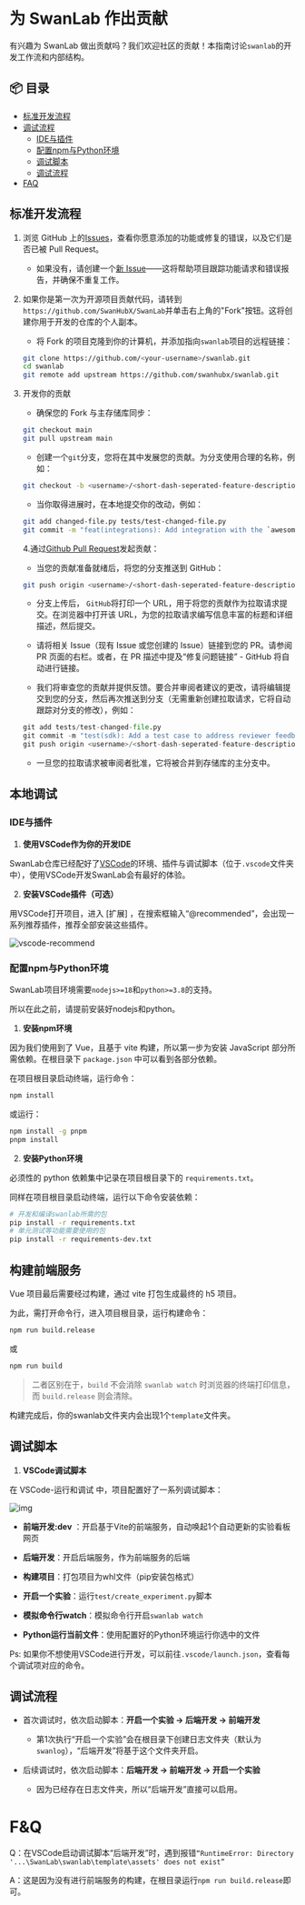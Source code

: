 # 为 SwanLab 作出贡献

有兴趣为 SwanLab 做出贡献吗？我们欢迎社区的贡献！本指南讨论`swanlab`的开发工作流和内部结构。


## 📦 目录

- [标准开发流程](#标准开发流程)
- [调试流程](#本地调试)
  - [IDE与插件](#IDE与插件)
  - [配置npm与Python环境](#配置npm与Python环境)
  - [调试脚本](#开发调试)
  - [调试流程](#调试流程)
- [FAQ](#FAQ)




## 标准开发流程

1. 浏览 GitHub 上的[Issues](https://github.com/SwanHubX/SwanLab/issues)，查看你愿意添加的功能或修复的错误，以及它们是否已被 Pull Request。

   - 如果没有，请创建一个[新 Issue](https://github.com/SwanHubX/SwanLab/issues/new/choose)——这将帮助项目跟踪功能请求和错误报告，并确保不重复工作。
   
2. 如果你是第一次为开源项目贡献代码，请转到`https://github.com/SwanHubX/SwanLab`并单击右上角的"Fork"按钮。这将创建你用于开发的仓库的个人副本。

   - 将 Fork 的项目克隆到你的计算机，并添加指向`swanlab`项目的远程链接：

   ```bash
   git clone https://github.com/<your-username>/swanlab.git
   cd swanlab
   git remote add upstream https://github.com/swanhubx/swanlab.git
   ```
   
3. 开发你的贡献

   - 确保您的 Fork 与主存储库同步：

   ```bash
   git checkout main
   git pull upstream main
   ```

   - 创建一个`git`分支，您将在其中发展您的贡献。为分支使用合理的名称，例如：

   ```bash
   git checkout -b <username>/<short-dash-seperated-feature-description>
   ```

   - 当你取得进展时，在本地提交你的改动，例如：

   ```bash
   git add changed-file.py tests/test-changed-file.py
   git commit -m "feat(integrations): Add integration with the `awesomepyml` library"
   ```

   4.通过[Github Pull Request](https://docs.github.com/en/pull-requests/collaborating-with-pull-requests/proposing-changes-to-your-work-with-pull-requests/about-pull-requests)发起贡献：

   - 当您的贡献准备就绪后，将您的分支推送到 GitHub：

   ```bash
   git push origin <username>/<short-dash-seperated-feature-description>
   ```

   - 分支上传后， `GitHub`将打印一个 URL，用于将您的贡献作为拉取请求提交。在浏览器中打开该 URL，为您的拉取请求编写信息丰富的标题和详细描述，然后提交。

   - 请将相关 Issue（现有 Issue 或您创建的 Issue）链接到您的 PR。请参阅 PR 页面的右栏。或者，在 PR 描述中提及“修复问题链接” - GitHub 将自动进行链接。

   - 我们将审查您的贡献并提供反馈。要合并审阅者建议的更改，请将编辑提交到您的分支，然后再次推送到分支（无需重新创建拉取请求，它将自动跟踪对分支的修改），例如：

   ```python
   git add tests/test-changed-file.py
   git commit -m "test(sdk): Add a test case to address reviewer feedback"
   git push origin <username>/<short-dash-seperated-feature-description>
   ```

   - 一旦您的拉取请求被审阅者批准，它将被合并到存储库的主分支中。



## 本地调试

### IDE与插件

1. **使用VSCode作为你的开发IDE**

SwanLab仓库已经配好了[VSCode](https://code.visualstudio.com/)的环境、插件与调试脚本（位于`.vscode`文件夹中），使用VSCode开发SwanLab会有最好的体验。

2. **安装VSCode插件（可选）**

用VSCode打开项目，进入 [扩展] ，在搜索框输入“@recommended”，会出现一系列推荐插件，推荐全部安装这些插件。

![vscode-recommend](/readme_files/contribution_images/vscode_recommend.png)

### 配置npm与Python环境

SwanLab项目环境需要`nodejs>=18`和`python>=3.8`的支持。

所以在此之前，请提前安装好nodejs和python。

1. **安装npm环境**

因为我们使用到了 Vue，且基于 vite 构建，所以第一步为安装 JavaScript 部分所需依赖。在根目录下 `package.json` 中可以看到各部分依赖。

在项目根目录启动终端，运行命令：

```Bash
npm install
```

或运行：

```Bash
npm install -g pnpm
pnpm install
```



2. **安装Python环境**

必须性的 python 依赖集中记录在项目根目录下的 `requirements.txt`。

同样在项目根目录启动终端，运行以下命令安装依赖：

```Bash
# 开发和编译swanlab所需的包
pip install -r requirements.txt
# 单元测试等功能需要使用的包
pip install -r requirements-dev.txt
```





## 构建前端服务

Vue 项目最后需要经过构建，通过 vite 打包生成最终的 h5 项目。

为此，需打开命令行，进入项目根目录，运行构建命令：

```Bash
npm run build.release
```

或

```Bash
npm run build
```

> 二者区别在于，`build` 不会消除 `swanlab watch` 时浏览器的终端打印信息，而 `build.release` 则会清除。

构建完成后，你的swanlab文件夹内会出现1个`template`文件夹。



## 调试脚本

1. **VSCode调试脚本**

在 VSCode-运行和调试 中，项目配置好了一系列调试脚本：

![img](/readme_files/contribution_images/debug.png)

- **前端开发:dev** ：开启基于Vite的前端服务，自动唤起1个自动更新的实验看板网页

- **后端开发**：开启后端服务，作为前端服务的后端

- **构建项目**：打包项目为whl文件（pip安装包格式）

- **开启一个实验**：运行`test/create_experiment.py`脚本

- **模拟命令行watch**：模拟命令行开启`swanlab watch`

- **Python运行当前文件**：使用配置好的Python环境运行你选中的文件

Ps: 如果你不想使用VSCode进行开发，可以前往`.vscode/launch.json`，查看每个调试项对应的命令。



## 调试流程

- 首次调试时，依次启动脚本：**开启一个实验 -> 后端开发 -> 前端开发**

  - 第1次执行“开启一个实验”会在根目录下创建日志文件夹（默认为`swanlog`），“后端开发”将基于这个文件夹开启。

- 后续调试时，依次启动脚本：**后端开发 -> 前端开发 -> 开启一个实验**

  - 因为已经存在日志文件夹，所以“后端开发”直接可以启用。



# F&Q

Q：在VSCode启动调试脚本“后端开发”时，遇到报错`“RuntimeError: Directory '...\SwanLab\swanlab\template\assets' does not exist”`

A：这是因为没有进行前端服务的构建，在根目录运行`npm run build.release`即可。

























